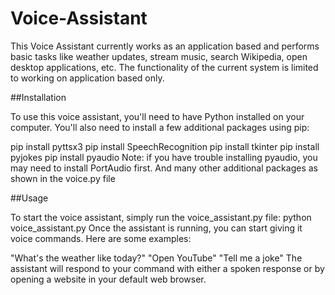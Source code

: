 # Voice-Assistant
This Voice Assistant  currently works as an application based and performs basic tasks like weather updates, stream music, search Wikipedia, open desktop applications, etc. The functionality of the current system is limited to working on application based only.

##Installation

To use this voice assistant, you'll need to have Python installed on your computer. You'll also need to install a few additional packages using pip:

pip install pyttsx3
pip install SpeechRecognition
pip install tkinter
pip install pyjokes
pip install pyaudio
Note: if you have trouble installing pyaudio, you may need to install PortAudio first.
And many other additional packages as shown in the voice.py file

##Usage

To start the voice assistant, simply run the voice_assistant.py file: python voice_assistant.py Once the assistant is running, you can start giving it voice commands. Here are some examples:

"What's the weather like today?" "Open YouTube" "Tell me a joke" The assistant will respond to your command with either a spoken response or by opening a website in your default web browser.
